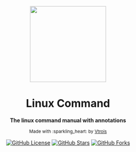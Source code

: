 <div align="center">
<p><img width="200" src="http://ww4.sinaimg.cn/large/0060lm7Tgy1fijewkxss9j308c08cglk.jpg"></p>

<h1>Linux Command</h1>

<p>
  <strong>The linux command manual with annotations</strong>
</p>

<p>
  <sub>Made with :sparkling_heart: by
    <a href="https://github.com/Vtrois">Vtrois</a>
  </sub>
</p>

<p>
<a href="https://github.com/Vtrois/Linux-Command"><img src="https://img.shields.io/badge/license-MIT-blue.svg?style=flat-square" alt="GitHub License"></a>
<a href="https://github.com/Vtrois/Linux-Command"><img src="https://img.shields.io/github/stars/Vtrois/Linux-Command.svg?style=flat-square" alt="GitHub Stars"></a>
<a href="https://github.com/Vtrois/Linux-Command"><img src="https://img.shields.io/github/forks/Vtrois/Linux-Command.svg?style=flat-square" alt="GitHub Forks"></a>
</p>

</div>